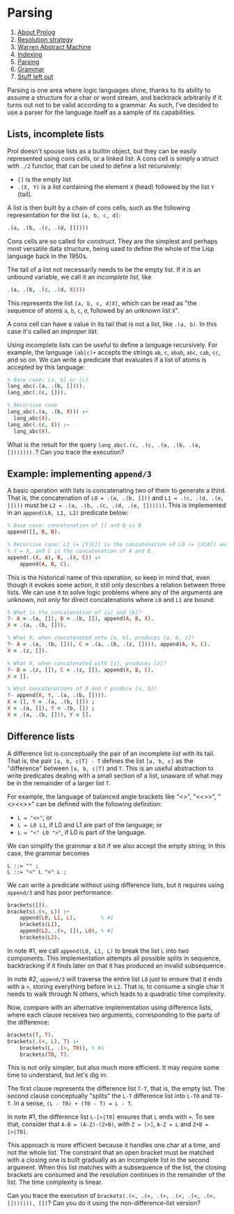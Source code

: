 # Parsing

1. [About Prolog](about-prolog.md)
1. [Resolution strategy](resolution.md)
1. [Warren Abstract Machine](wam.md)
1. [Indexing](indices.md)
1. [Parsing](parsing.md)
1. [Grammar](grammar.md)
1. [Stuff left out](references.md)

Parsing is one area where logic languages shine, thanks to its ability to
assume a structure for a char or word stream, and backtrack arbitrarily
if it turns out not to be valid according to a grammar.
As such, I've decided to use a parser for the language itself as a sample
of its capabilities.

## Lists, incomplete lists

Prol doesn't spouse lists as a builtin object, but they can be easily
represented using _cons cells_, or a linked list. A cons cell is simply
a struct with `./2` functor, that can be used to define a list recursively:

- `[]` is the empty list
- `.(X, Y)` is a list containing the element `X` (head) followed by the
list `Y` (tail).

A list is then built by a chain of cons cells, such as the following
representation for the list `[a, b, c, d]`:

```prolog
.(a, .(b, .(c, .(d, []))))
```

Cons cells are so called for *construct*. They are the simplest and perhaps
most versatile data structure, being used to define the whole of the Lisp language
back in the 1950s.

The tail of a list not necessarily needs to be the empty list. If it is an
unbound variable, we call it an *incomplete list*, like

```prolog
.(a, .(b, .(c, .(d, X))))
```

This represents the list `[a, b, c, d|X]`, which can be read as
"the sequence of atoms `a`, `b`, `c`, `d`, followed by an unknown list
`X`".

A cons cell can have a value in its tail that is not a list, like `.(a, b)`.
In this case it's called an *improper list*.

Using incomplete lists can be useful to define a language recursively. For example,
the language `(ab|c)+` accepts the strings `ab`, `c`, `abab`, `abc`, `cab`, `cc`,
and so on. We can write a predicate that evaluates if a list of atoms is accepted
by this language:

```prolog
% Base case: [a, b] or [c]
lang_abc(.(a, .(b, []))).
lang_abc(.(c, [])).

% Recursive case
lang_abc(.(a, .(b, X))) :-
  lang_abc(X).
lang_abc(.(c, X)) :-
  lang_abc(X).
```

What is the result for the query `lang_abc(.(c, .(c, .(a, .(b, .(a, [])))))).`?
Can you trace the execution?

## Example: implementing `append/3`

A basic operation with lists is concatenating two of them to generate a third.
That is, the concatenation of `L0 = .(a, .(b, []))` and `L1 = .(c, .(d, .(e, [])))` must be
`L2 = .(a, .(b, .(c, .(d, .(e, [])))))`.
This is implemented in an `append(L0, L1, L2)` predicate below:

```prolog
% Base case: concatenation of [] and B is B
append([], B, B).

% Recursive case: L2 (= [Y|C]) is the concatenation of L0 (= [X|A]) and L1 (= B) if
% Y = X, and C is the concatenation of A and B.
append(.(X, A), B, .(X, C)) :-
    append(A, B, C).
```

This is the historical name of this operation, so keep in mind that, even though it evokes
some action, it still only describes a relation between three lists.
We can use it to solve logic problems where any of the arguments are unknown,
not only for direct concatenations where `L0` and `L1` are bound:

```prolog
% What is the concatenation of [a] and [b]?
?- A = .(a, []), B = .(b, []), append(A, B, X).
X = .(a, .(b, [])).

% What X, when concatenated onto [a, b], produces [a, b, z]?
?- A = .(a, .(b, [])), C = .(a, .(b, .(z, []))), append(A, X, C).
X = .(z, []).

% What X, when concatenated with [z], produces [z]?
?- B = .(z, []), C = .(z, []), append(X, B, C).
X = [].

% What concatenations of X and Y produce [a, b]?
?- append(X, Y, .(a, .(b, []))).
X = [], Y = .(a, .(b, [])) ;
X = .(a, []), Y = .(b, []) ;
X = .(a, .(b, [])), Y = [].
```

## Difference lists

A difference list is conceptually the pair of an incomplete list with its tail. That is,
the pair `[a, b, c|T] - T` defines the list `[a, b, c]` as the "difference" between
`[a, b, c|T]` and `T`.
This is an useful abstraction to write predicates dealing with a small section of a list,
unaware of what may be in the remainder of a larger list `T`.

For example, the language of balanced angle brackets like "<>", "<<>>", "<><<>>" can be
defined with the following definition:

- `L = "<>"`; or
- `L = L0 L1`, if L0 and L1 are part of the language; or
- `L = "<" L0 ">"`, if L0 is part of the language.

We can simplify the grammar a bit if we also accept the empty string; in this case, the
grammar becomes 

```ebnf
L ::= "" ;
L ::= "<" L ">" L ;
```

We can write a predicate without using difference lists, but it requires using `append/3`
and has poor performance:

```prolog
brackets([]).
brackets(.(<, L)) :-
    append(L0, L1, L),        % #1
    brackets(L1),
    append(L2, .(>, []), L0), % #2
    brackets(L2).
```

In note #1, we call `append(L0, L1, L)` to break the list `L` into two components.
This implementation attempts all possible splits in sequence, backtracking if
it finds later on that it has produced an invalid subsequence.

In note #2, `append/3` will traverse the entire list `L0` just to ensure that it ends
with a `>`, storing everything before in `L2`. That is, to consume a single char it needs
to walk through N others, which leads to a quadratic time complexity.

Now, compare with an alternative implementation using difference lists, where each clause
receives two arguments, corresponding to the parts of the difference:

```prolog
brackets(T, T).
brackets(.(<, L), T) :-
    brackets(L, .(>, T0)), % #1
    brackets(T0, T).
```

This is not only simpler, but also much more efficient. It may require some time to
understand, but let's dig in:

The first clause represents the difference list `T-T`, that is, the empty list.
The second clause conceptually "splits" the `L-T` difference list into `L-T0` and `T0-T`.
In a sense, `(L - T0) + (T0 - T) = L - T`.

In note #1, the difference list `L-[>|T0]` ensures that `L` ends with `>`.
To see that, consider that `A-B = (A-Z)-(Z+B)`, with `Z = [>]`, `A-Z = L` and `Z+B = [>|T0]`.

This approach is more efficient because it handles one char at a time, and not the whole list.
The constraint that an open bracket must be matched with a closing one is built gradually as an
incomplete list in the second argument.
When this list matches with a subsequence of the list, the closing brackets are consumed
and the resolution continues in the remainder of the list.
The time complexity is linear.

Can you trace the execution of `brackets(.(<, .(<, .(>, .(>, .(<, .(>, [])))))), [])`?
Can you do it using the non-difference-list version?

